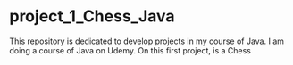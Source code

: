 # project_1_Chess_Java
This repository is dedicated to develop projects in my course of Java. I am doing a course of Java on Udemy. On this first project, is a Chess 
